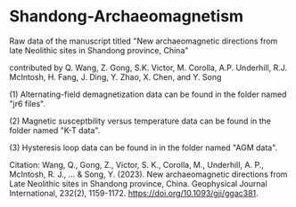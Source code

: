 # Shandong-Archaeomagnetism

Raw data of the manuscript titled "New archaeomagnetic directions from late Neolithic sites in Shandong province, China"

contributed by Q. Wang, Z. Gong, S.K. Victor, M. Corolla, A.P. Underhill, R.J. McIntosh, H. Fang, J. Ding, Y. Zhao, X. Chen, and Y. Song

(1) Alternating-field demagnetization data can be found in the folder named "jr6 files".

(2) Magnetic susceptbility versus temperature data can be found in the folder named "K-T data".

(3) Hysteresis loop data can be found in in the folder named "AGM data".


Citation: Wang, Q., Gong, Z., Victor, S. K., Corolla, M., Underhill, A. P., McIntosh, R. J., ... & Song, Y. (2023). New archaeomagnetic directions from Late Neolithic sites in Shandong province, China. Geophysical Journal International, 232(2), 1159-1172. https://doi.org/10.1093/gji/ggac381.
